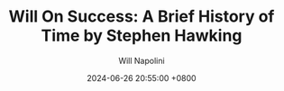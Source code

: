 ---
title: "Will On Success: A Brief History of Time by Stephen Hawking"
author: Will Napolini
date: 2024-06-26 20:55:00 +0800
categories: [Mindset, Book-summaries]
tags:
  [
    stephen-hawking,
    a-brief-history-of-time,
    science-popularization,
    cosmology,
    black-holes,
    universe-creation,
    time-travel,
    space-exploration,
    physics,
    bestselling-science,
    modern-physics,
    astrophysics,
    scientific-revolution,
    popular-science,
    universe-expansion,
    big-bang-theory,
    cosmic-censorship,
    singularity,
    stephen-hawking-quotes,
    black-holes-and-brightness,
    cosmological-constant,
    quantum-gravity,
    time-paradoxes,
    dark-matter,
    space-time,
    science-for-everyone
  ]
image: https://pbs.twimg.com/media/GO1SnrxWoAA645m?format=jpg&name=large
alt: "Will On Success: A Brief History of Time by Stephen Hawking"
fallback:
  -
  # Replace with the URL of your backup image
  -
  # Replace with the URL of your backup image
---